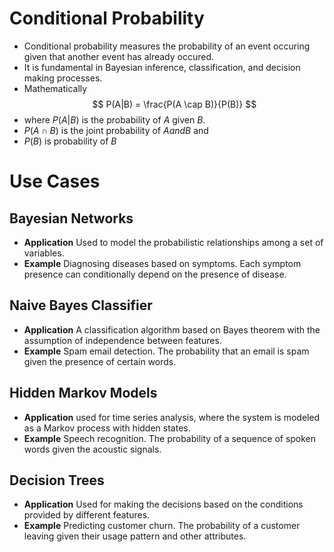 # Conditional Probability
- Conditional probability measures the probability of an event occuring given that another event has already occured.
- It is fundamental in Bayesian inference, classification, and decision making processes.
- Mathematically 
$$
P(A|B) = \frac{P(A \cap B)}{P(B)}
$$
- where $P(A|B)$ is the probability of $A \text{ given } B$.
- $P(A \cap B)$ is the joint probability of $A { and } B$ and
- $P(B)$ is probability of $B$

# Use Cases
## Bayesian Networks
- **Application** Used to model the probabilistic relationships among a set of variables.
- **Example**  Diagnosing diseases based on symptoms. Each symptom presence can conditionally depend on the presence of disease.

## Naive Bayes Classifier
- **Application** A classification algorithm based on Bayes theorem with the assumption of independence  between features.
- **Example** Spam email detection. The probability that an email is spam given the presence of certain words.

## Hidden Markov Models
- **Application** used for time series analysis, where the system is modeled as a Markov process with hidden states.
- **Example** Speech recognition. The probability of a sequence of spoken words given the acoustic signals.

## Decision Trees
- **Application** Used for making the decisions based on the conditions provided by different features.
- **Example** Predicting customer churn. The probability of a customer leaving given their usage pattern and other attributes.
